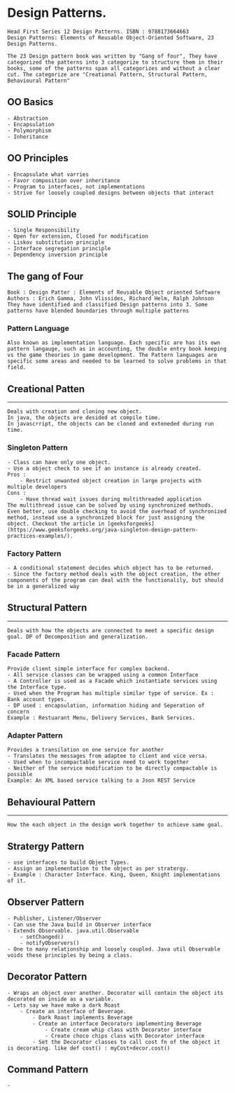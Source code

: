 # Design Patterns. 
    Head First Series 12 Design Patterns. ISBN : 9788173664663
    Design Patterns: Elements of Reusable Object-Oriented Software, 23 Design Patterns.

    The 23 Design pattern book was written by "Gang of four", They have categorized the patterns into 3 categorize to structure them in their books, some of the patterns span all categorizes and without a clear cut. The categorize are "Creational Pattern, Structural Pattern, Behavioural Pattern"

## OO Basics
    - Abstraction
    - Encapsulation
    - Polymorphism
    - Inheritance

## OO Principles
    - Encapsulate what varries
    - Favor composition over inheritance
    - Program to interfaces, not implementations
    - Strive for loosely coupled designs between objects that interact

## SOLID Principle
    - Single Responsibility
    - Open for extension, Closed for modification
    - Liskov substitution principle
    - Interface segregation principle
    - Dependency inversion principle

## The gang of Four
    Book : Design Patter : Elements of Reusable Object oriented Software
    Authors : Erich Gamma, John Vlissides, Richard Helm, Ralph Johnson
    They have identified and classified Design patterns into 3. Some patterns have blended boundaries through multiple patterns

### Pattern Language 
    Also known as implementation language. Each specific are has its own pattern langauge, such as in accounting, the double entry book keeping vs the game theories in game development. The Pattern languages are specific some areas and needed to be learned to solve problems in that field.

## Creational Patten
---
    Deals with creation and cloning new object.
    In java, the objects are desided at compile time. 
    In javascrript, the objects can be cloned and exteneded during run time.

### Singleton Pattern
    - Class can have only one object.
    - Use a object check to see if an instance is already created.
    Pros :
        - Restrict unwanted object creation in large projects with multiple developers
    Cons :
        - Have thread wait issues during multithreaded application
    The multithread issue can be solved by using synchronized methods. 
    Even better, use double checking to avoid the overhead of synchronized method, instead use a synchronized block for just assigning the object. Checkout the article in [geeksforgeeks](https://www.geeksforgeeks.org/java-singleton-design-pattern-practices-examples/).

### Factory Pattern
    - A conditional statement decides which object has to be returned.
    - Since the factory method deals with the object creation, the other components of the program can deal with the functionalily, but should be in a generalized way

## Structural Pattern
---
    Deals with how the objects are connected to meet a specific design goal. DP of Decomposition and generalization.

### Facade Pattern
    Provide client simple interface for complex backend.
    - All service classes can be wrapped using a common Interface
    - A Controller is used as a Facade which instantiate services using the Interface type.
    - Used when the Program has multiple similar type of service. Ex : Bank account types.
    - DP used : encapsulation, information hiding and Seperation of concern
    Example : Restuarant Menu, Delivery Services, Bank Services.

### Adapter Pattern
    Provides a transilation on one service for another
    - Translates the messages from adaptee to client and vice versa.
    - Used when to incompactable service need to work together
    - Neither of the service modification to be directly compactable is possible 
    Example: An XML based service talking to a Json REST Service



## Behavioural Pattern
---
    How the each object in the design work together to achieve same goal.   

## Stratergy Pattern
    - use interfaces to build Object Types. 
    - Assign an implementation to the object as per stratergy.
    - Example : Character Interface. King, Queen, Knight implementations of it.

## Observer Pattern
    - Publisher, Listener/Observer 
    - Can use the Java build in Observer interface
    - Extends Observable. java.util.Observable
        - setChanged()
        - notifyObservers()
    - One to many relationship and loosely coupled. Java util Observable voids these principles by being a class. 

## Decorator Pattern
    - Wraps an object over another. Decorator will contain the object its decorated on inside as a variable.
    - Lets say we have make a dark Roast
        - Create an interface of Beverage.
            - Dark Roast implements Beverage
            - Create an interface Decorators implementing Beverage
                - Create cream whip class with Decorator interface
                - Create choco chips class with Decorator interface
            - Set the Decorator classes to call cost fn of the object it is decorating. like def cost() : myCost+decor.cost()



## Command Pattern
    - 


